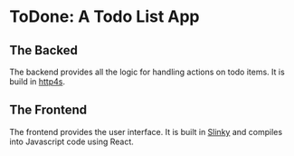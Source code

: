 # ToDone: A Todo List App


## The Backed

The backend provides all the logic for handling actions on todo items. It is build in [http4s].


## The Frontend

The frontend provides the user interface. It is built in [Slinky][slinky] and compiles into Javascript code using React.


[http4s]: https://http4s.org/
[slinky]: https://slinky.dev/
